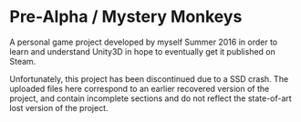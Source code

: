 # Pre-Alpha / Mystery Monkeys

A personal game project developed by myself Summer 2016 in order to learn and understand Unity3D in hope to eventually get it published on Steam.

Unfortunately, this project has been discontinued due to a SSD crash. The uploaded files here correspond to an earlier recovered version of the project, and contain incomplete sections and do not reflect the state-of-art lost version of the project.
